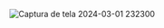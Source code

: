 ![Captura de tela 2024-03-01 232300](https://github.com/SAMARATAUIL/Casa-Dada---Richard-Rogers/assets/162484325/3332a963-94d9-4131-b3dc-b3420f15bb2c)

